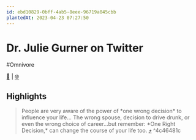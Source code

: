```yaml
---
id: ebd10829-0bff-4ab5-8eee-96719a045cbb
plantedAt: 2023-04-23 07:27:50
---
```


# Dr. Julie Gurner on Twitter
#Omnivore

[📖](https://omnivore.app/me/https-twitter-com-drgurner-status-1645063859445669889-187ae159604) | [🌐](https://twitter.com/drgurner/status/1645063859445669889)

## Highlights

> People are very aware of the power of \*one wrong decision\* to influence your life... The wrong spouse, decision to drive drunk, or even the wrong choice of career…but remember: \*One Right Decision,\* can change the course of your life too. [⤴️](https://omnivore.app/me/https-twitter-com-drgurner-status-1645063859445669889-187ae159604#4c46481c-8168-4294-abbf-d9c0adc2f229)  ^4c46481c


